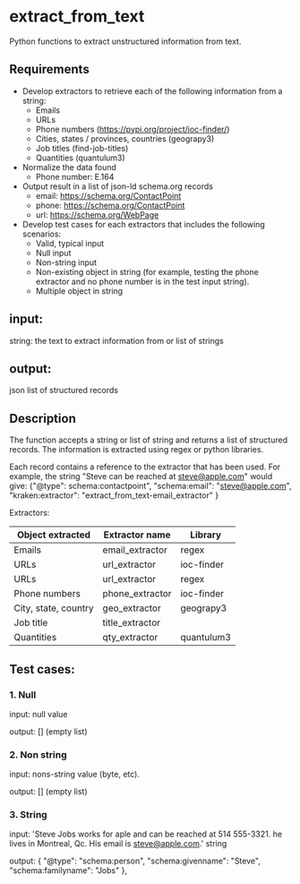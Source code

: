# extract_from_text

Python functions to extract unstructured information from text.

## Requirements
- Develop extractors to retrieve each of the following information from a string:
  - Emails
  - URLs
  - Phone numbers (https://pypi.org/project/ioc-finder/)
  - Cities, states / provinces, countries (geograpy3)
  - Job titles (find-job-titles)
  - Quantities (quantulum3)
- Normalize the data found
  - Phone number: E.164
- Output result in a list of json-ld schema.org records
  - email: https://schema.org/ContactPoint 
  - phone: https://schema.org/ContactPoint
  - url: https://schema.org/WebPage
- Develop test cases for each extractors that includes the following scenarios:
  - Valid, typical input
  - Null input
  - Non-string input
  - Non-existing object in string (for example, testing the phone extractor and no phone number is in the test input string).
  - Multiple object in string
  

## input:
string: the text to extract information from
or list of strings

## output:
json list of structured records

## Description
The function accepts a string or list of string and returns a list of structured records. The information is extracted using regex or python libraries. 

Each record contains a reference to the extractor that has been used. 
For example, the string "Steve can be reached at steve@apple.com" would give:
{"@type": schema:contactpoint",
"schema:email": "steve@apple.com",
"kraken:extractor": "extract_from_text-email_extractor"
}


Extractors:

Object extracted | Extractor name | Library
-----------------|----------------|--------
Emails | email_extractor | regex
URLs | url_extractor | ioc-finder
URLs | url_extractor | regex
Phone numbers | phone_extractor | ioc-finder
City, state, country | geo_extractor | geograpy3
Job title | title_extractor |
Quantities | qty_extractor | quantulum3




## Test cases:
### 1. Null
input:
null value

output:
[] (empty list)

### 2. Non string
input:
nons-string value (byte, etc).

output:
[] (empty list)

### 3. String
input: 'Steve Jobs works for aple and can be reached at 514 555-3321. he lives in Montreal, Qc. His email is steve@apple.com.'
string

output:
{
"@type": "schema:person",
"schema:givenname": "Steve",
"schema:familyname": "Jobs"
},





